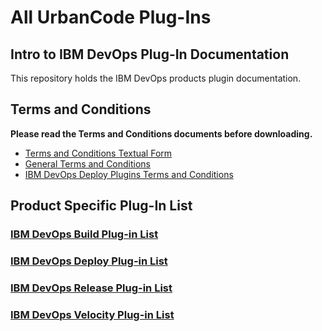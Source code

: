 # All UrbanCode Plug-Ins

## Intro to IBM DevOps Plug-In Documentation

This repository holds the IBM DevOps products plugin documentation.

## Terms and Conditions

**Please read the Terms and Conditions documents before downloading.**

* [Terms and Conditions Textual Form](../ibm-plugins-terms-and-conditions.txt)
* [General Terms and Conditions](UrbanCode_General_Plugin_Terms_and_Conditions.md)
* [IBM DevOps Deploy Plugins Terms and Conditions](UrbanCode_Deploy_Plugin_Terms_and_Conditions.md)

## Product Specific Plug-In List

### [IBM DevOps Build Plug-in List](UCB/index.md)

### [IBM DevOps Deploy Plug-in List](UCD/index.md)

### [IBM DevOps Release Plug-in List](UCR/index.md)

### [IBM DevOps Velocity Plug-in List](UCV/index.md)
